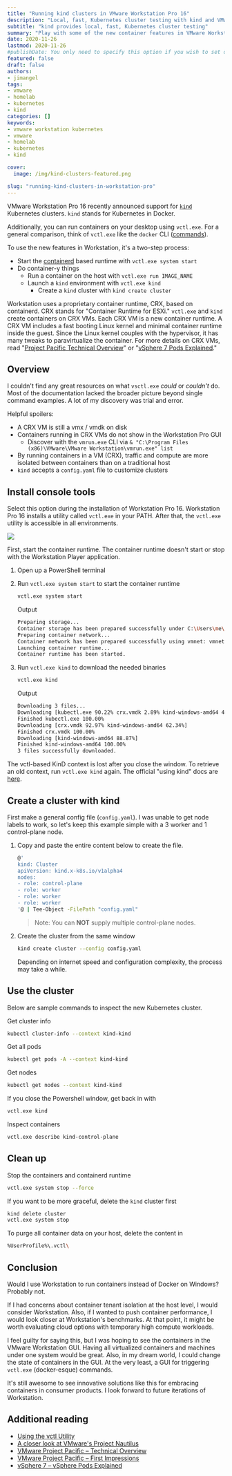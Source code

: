 ```yaml
---
title: "Running kind clusters in VMware Workstation Pro 16"
description: "Local, fast, Kubernetes cluster testing with kind and VMware Workstation Pro"
subtitle: "kind provides local, fast, Kubernetes cluster testing"
summary: "Play with some of the new container features in VMware Workstation Pro"
date: 2020-11-26
lastmod: 2020-11-26
#publishDate: You only need to specify this option if you wish to set date in the future but publish the page now.
featured: false
draft: false
authors:
- jimangel
tags:
- vmware
- homelab
- kubernetes
- kind
categories: []
keywords:
- vmware workstation kubernetes
- vmware
- homelab
- kubernetes
- kind

cover:
  image: /img/kind-clusters-featured.png

slug: "running-kind-clusters-in-workstation-pro"
---
```


VMware Workstation Pro 16 recently announced support for [`kind`](https://docs.vmware.com/en/VMware-Workstation-Pro/16/rn/VMware-Workstation-16-Pro-Release-Notes.html#Whatsnew) Kubernetes clusters. `kind` stands for Kubernetes in Docker.

Additionally, you can run containers on your desktop using `vctl.exe`. For a general comparison, think of `vctl.exe` like the `docker` CLI ([commands](https://github.com/VMwareFusion/vctl-docs/blob/master/docs/getting-started.md#vctl-commands)).

To use the new features in Workstation, it's a two-step process:
* Start the [containerd](https://containerd.io/) based runtime with `vctl.exe system start`
* Do container-y things
  * Run a container on the host with `vctl.exe run IMAGE_NAME` 
  * Launch a `kind` environment with `vctl.exe kind`
    * Create a `kind` cluster with `kind create cluster`

Workstation uses a proprietary container runtime, CRX, based on containerd. CRX stands for "Container Runtime for ESXi." `vctl.exe` and `kind` create containers on CRX VMs. Each CRX VM is a new container runtime. A CRX VM includes a fast booting Linux kernel and minimal container runtime inside the guest. Since the Linux kernel couples with the hypervisor, it has many tweaks to paravirtualize the container. For more details on CRX VMs, read "[Project Pacific Technical Overview](https://blogs.vmware.com/vsphere/2019/08/project-pacific-technical-overview.html)" or "[vSphere 7 Pods Explained](https://blogs.vmware.com/vsphere/2020/05/vsphere-7-vsphere-pods-explained.html)."

## Overview

I couldn't find any great resources on what `vsctl.exe` *could* or *couldn't* do. Most of the documentation lacked the broader picture beyond single command examples. A lot of my discovery was trial and error.

Helpful spoilers:
* A CRX VM is still a vmx / vmdk on disk
* Containers running in CRX VMs do not show in the Workstation Pro GUI
    * Discover with the `vmrun.exe` CLI via `& "C:\Program Files (x86)\VMware\VMware Workstation\vmrun.exe" list`
* By running containers in a VM (CRX), traffic and compute are more isolated between containers than on a traditional host
* `kind` accepts a `config.yaml` file to customize clusters

## Install console tools

Select this option during the installation of Workstation Pro 16. Workstation Pro 16 installs a utility called `vctl.exe` in your PATH. After that, the `vctl.exe` utility is accessible in all environments.

![](/img/kind-clusters-setup.png#center)

First, start the container runtime. The container runtime doesn't start or stop with the Workstation Player application.

1. Open up a PowerShell terminal
1. Run `vctl.exe system start` to start the container runtime

    ```bash
    vctl.exe system start
    ```
    Output
    ```bash
    Preparing storage...
    Container storage has been prepared successfully under C:\Users\me\.vctl\storage
    Preparing container network...
    Container network has been prepared successfully using vmnet: vmnet8
    Launching container runtime...
    Container runtime has been started.
    ```
1. Run `vctl.exe kind` to download the needed binaries

    ```bash
    vctl.exe kind
    ```
    Output
    ```bash
    Downloading 3 files...
    Downloading [kubectl.exe 90.22% crx.vmdk 2.89% kind-windows-amd64 4.45%]
    Finished kubectl.exe 100.00%
    Downloading [crx.vmdk 92.97% kind-windows-amd64 62.34%]
    Finished crx.vmdk 100.00%
    Downloading [kind-windows-amd64 88.87%]
    Finished kind-windows-amd64 100.00%
    3 files successfully downloaded.
    ```

The vctl-based KinD context is lost after you close the window. To retrieve an old context, run `vctl.exe kind` again. The official "using kind" docs are [here](https://docs.vmware.com/en/VMware-Workstation-Pro/16.0/com.vmware.ws.using.doc/GUID-1CA929BB-93A9-4F1C-A3A8-7A3A171FAC35.html).

## Create a cluster with kind

First make a general config file (`config.yaml`). I was unable to get node labels to work, so let's keep this example simple with a 3 worker and 1 control-plane node.

1. Copy and paste the entire content below to create the file.

    ```bash
    @'
    kind: Cluster
    apiVersion: kind.x-k8s.io/v1alpha4
    nodes:
    - role: control-plane
    - role: worker
    - role: worker
    - role: worker
    '@ | Tee-Object -FilePath "config.yaml"
    ```
    
    > Note: You can **NOT** supply multiple control-plane nodes.

1. Create the cluster from the same window

    ```bash
    kind create cluster --config config.yaml
    ```

    Depending on internet speed and configuration complexity, the process may take a while.



## Use the cluster

Below are sample commands to inspect the new Kubernetes cluster.

Get cluster info

```bash
kubectl cluster-info --context kind-kind
```

Get all pods
```bash
kubectl get pods -A --context kind-kind
```

Get nodes
```bash
kubectl get nodes --context kind-kind
```


If you close the Powershell window, get back in with

```bash
vctl.exe kind
```

Inspect containers

```bash
vctl.exe describe kind-control-plane
```

## Clean up

Stop the containers and containerd runtime

```bash
vctl.exe system stop --force
```

If you want to be more graceful, delete the `kind` cluster first

```bash
kind delete cluster
vctl.exe system stop
```

To purge all container data on your host, delete the content in
```bash
%UserProfile%\.vctl\
```

## Conclusion

Would I use Workstation to run containers instead of Docker on Windows? Probably not.

If I had concerns about container tenant isolation at the host level, I would consider Workstation. Also, if I wanted to push container performance, I would look closer at Workstation's benchmarks. At that point, it might be worth evaluating cloud options with temporary high compute workloads.

I feel guilty for saying this, but I was hoping to see the containers in the VMware Workstation GUI. Having all virtualized containers and machines under one system would be great. Also, in my dream world, I could change the state of containers in the GUI. At the very least, a GUI for triggering `vctl.exe` (docker-esque) commands.

It's still awesome to see innovative solutions like this for embracing containers in consumer products. I look forward to future iterations of Workstation.

## Additional reading

* [Using the vctl Utility](https://docs.vmware.com/en/VMware-Workstation-Player-for-Windows/16.0/com.vmware.player.win.using.doc/GUID-E5957B83-4604-430D-BE7B-43CB85E57302.html)
* [A closer look at VMware's Project Nautilus](https://rguske.github.io/post/a-closer-look-at-vmwares-project-nautilus/)
* [VMware Project Pacific – Technical Overview](https://blog.calsoftinc.com/2019/10/vmware-project-pacific-technical-overview.html)
* [VMware Project Pacific – First Impressions](https://www.architecting.it/blog/vmware-project-pacific/)
* [vSphere 7 – vSphere Pods Explained](https://blogs.vmware.com/vsphere/2020/05/vsphere-7-vsphere-pods-explained.html)
